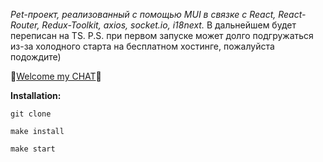 _Pet-проект, реализованный с помощью MUI в связке с React, React-Router, Redux-Toolkit, axios, socket.io, i18next._
В дальнейшем будет переписан на TS.
P.S. при первом запуске может долго подгружаться из-за холодного старта на бесплатном хостинге, пожалуйста подождите)

🚀[Welcome my CHAT](https://chat-ts.onrender.com)🚀

**Installation:**

```
git clone
```

```
make install
```

```
make start
```

